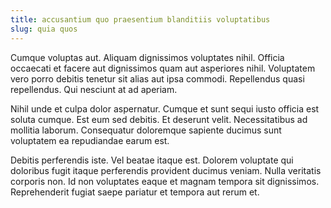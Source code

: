 ```yaml
---
title: accusantium quo praesentium blanditiis voluptatibus
slug: quia quos
---
```


Cumque voluptas aut. Aliquam dignissimos voluptates nihil. Officia occaecati et facere aut dignissimos quam aut asperiores nihil. Voluptatem vero porro debitis tenetur sit alias aut ipsa commodi. Repellendus quasi repellendus. Qui nesciunt at ad aperiam.

Nihil unde et culpa dolor aspernatur. Cumque et sunt sequi iusto officia est soluta cumque. Est eum sed debitis. Et deserunt velit. Necessitatibus ad mollitia laborum. Consequatur doloremque sapiente ducimus sunt voluptatem ea repudiandae earum est.

Debitis perferendis iste. Vel beatae itaque est. Dolorem voluptate qui doloribus fugit itaque perferendis provident ducimus veniam. Nulla veritatis corporis non. Id non voluptates eaque et magnam tempora sit dignissimos. Reprehenderit fugiat saepe pariatur et tempora aut rerum et.
